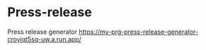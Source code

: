 # Press-release
Press release generator
https://my-prg-press-release-generator-croyiqt5sq-uw.a.run.app/
